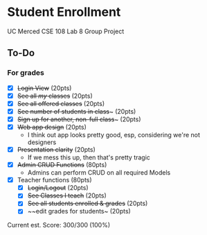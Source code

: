 # Student Enrollment

UC Merced CSE 108 Lab 8 Group Project

## To-Do

### For grades

- [X] ~~Login View~~ (20pts)
- [X] ~~See all *my* classes~~ (20pts)
- [X] ~~See all offered classes~~ (20pts)
- [X] ~~See number of students in class~~~ (20pts)
- [X] ~~Sign up for another, non-full class~~~ (20pts)
- [X] ~~Web app design~~ (20pts)
    - I think out app looks pretty good, esp, considering we're not designers
- [X] ~~Presentation clarity~~ (20pts)
    - If we mess this up, then that's pretty tragic
- [X] ~~Admin CRUD Functions~~ (80pts)
    - Admins can perform CRUD on all required Models
- [X] Teacher functions (80pts)
    - [X] ~~Login/Logout~~ (20pts)
    - [X] ~~See Classes I teach~~ (20pts)
    - [X] ~~See all students enrolled & grades~~ (20pts)
    - [X] ~~edit grades for students~ (20pts)

Current est. Score: 300/300 (100%)